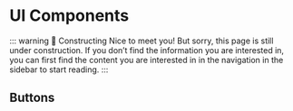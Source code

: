 # UI Components

::: warning 🚧 Constructing
Nice to meet you! But sorry, this page is still under construction. If you don’t find the information you are interested in, you can first find the content you are interested in in the navigation in the sidebar to start reading.
:::

## Buttons

<!-- <div>
  <NuButton>
    ABCD
  </NuButton>
</div> -->
